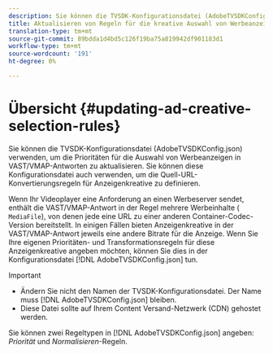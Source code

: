 ```yaml
---
description: Sie können die TVSDK-Konfigurationsdatei (AdobeTVSDKConfig.json) verwenden, um die Prioritäten für die Auswahl von Werbeanzeigen in VAST/VMAP-Antworten zu aktualisieren. Sie können diese Konfigurationsdatei auch verwenden, um die Quell-URL-Konvertierungsregeln für Anzeigenkreative zu definieren.
title: Aktualisieren von Regeln für die kreative Auswahl von Werbeanzeigen
translation-type: tm+mt
source-git-commit: 89bdda1d4bd5c126f19ba75a819942df901183d1
workflow-type: tm+mt
source-wordcount: '191'
ht-degree: 0%

---
```



# Übersicht {#updating-ad-creative-selection-rules}

Sie können die TVSDK-Konfigurationsdatei (AdobeTVSDKConfig.json) verwenden, um die Prioritäten für die Auswahl von Werbeanzeigen in VAST/VMAP-Antworten zu aktualisieren. Sie können diese Konfigurationsdatei auch verwenden, um die Quell-URL-Konvertierungsregeln für Anzeigenkreative zu definieren.

Wenn Ihr Videoplayer eine Anforderung an einen Werbeserver sendet, enthält die VAST/VMAP-Antwort in der Regel mehrere Werbeinhalte ( `MediaFile`), von denen jede eine URL zu einer anderen Container-Codec-Version bereitstellt. In einigen Fällen bieten Anzeigenkreative in der VAST/VMAP-Antwort jeweils eine andere Bitrate für die Anzeige. Wenn Sie Ihre eigenen Prioritäten- und Transformationsregeln für diese Anzeigenkreative angeben möchten, können Sie dies in der Konfigurationsdatei [!DNL AdobeTVSDKConfig.json] tun.

>[!IMPORTANT]
>
>* Ändern Sie nicht den Namen der TVSDK-Konfigurationsdatei. Der Name muss [!DNL AdobeTVSDKConfig.json] bleiben.
>* Diese Datei sollte auf Ihrem Content Versand-Netzwerk (CDN) gehostet werden.

>



Sie können zwei Regeltypen in [!DNL AdobeTVSDKConfig.json] angeben: *Priorität* und *Normalisieren*-Regeln.
